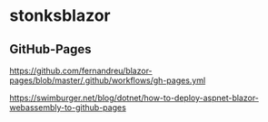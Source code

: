 # stonksblazor

## GitHub-Pages

https://github.com/fernandreu/blazor-pages/blob/master/.github/workflows/gh-pages.yml

https://swimburger.net/blog/dotnet/how-to-deploy-aspnet-blazor-webassembly-to-github-pages
